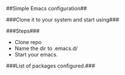 ##Simple Emacs configuration##

###Clone it to your system and start using###

###Steps###
* Clone repo
* Name the dir to .emacs.d/
* Start your emacs.

###List of packages configured.###
